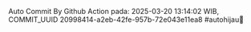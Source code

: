 Auto Commit By Github Action pada: 2025-03-20 13:14:02 WIB, COMMIT_UUID 20998414-a2eb-42fe-957b-72e043e11ea8 #autohijau🗿

